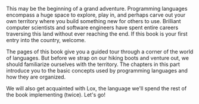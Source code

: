 This may be the beginning of a grand adventure. Programming languages encompass
a huge space to explore, play in, and perhaps carve out your own territory where
you build something new for others to use. Brilliant computer scientists and
software engineers have spent entire careers traversing this land without ever
reaching the end. If this book is your first entry into the country, welcome.

The pages of this book give you a guided tour through a corner of the world of
languages. But before we strap on our hiking boots and venture out, we should
familiarize ourselves with the territory. The chapters in this part introduce
you to the basic concepts used by programming languages and how they are
organized.

We will also get acquainted with Lox, the language we'll spend the rest of the
book implementing (twice). Let's go!
